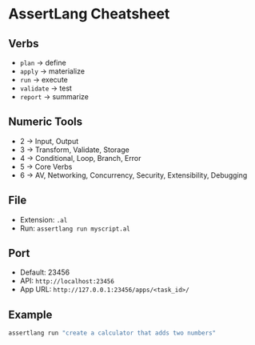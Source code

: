 # AssertLang Cheatsheet

## Verbs
- `plan` → define
- `apply` → materialize
- `run` → execute
- `validate` → test
- `report` → summarize

## Numeric Tools
- 2 → Input, Output
- 3 → Transform, Validate, Storage
- 4 → Conditional, Loop, Branch, Error
- 5 → Core Verbs
- 6 → AV, Networking, Concurrency, Security, Extensibility, Debugging

## File
- Extension: `.al`
- Run: `assertlang run myscript.al`

## Port
- Default: 23456
- API: `http://localhost:23456`
- App URL: `http://127.0.0.1:23456/apps/<task_id>/`

## Example
```bash
assertlang run "create a calculator that adds two numbers"
```




